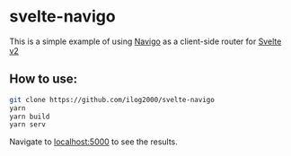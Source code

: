 # svelte-navigo

This is a simple example of using [Navigo](https://github.com/krasimir/navigo) as a client-side router for [Svelte v2](https://svelte.technology)

## How to use:
```bash
git clone https://github.com/ilog2000/svelte-navigo
yarn
yarn build
yarn serv
```

Navigate to [localhost:5000](http://localhost:5000) to see the results.
